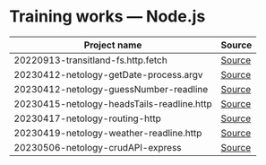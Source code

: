 # Training works — Node.js

| Project name                                | Source
|------------------------------------         |------------------------------------------------
| 20220913-transitland-fs.http.fetch          | [Source](./20220913-transitland-fs.http.fetch)
| 20230412-netology-getDate-process.argv      | [Source](./20230412-netology-getDate-process.argv)
| 20230412-netology-guessNumber-readline      | [Source](./20230412-netology-guessNumber-readline)
| 20230415-netology-headsTails-readline.http  | [Source](./20230415-headsTails-readline.http)
| 20230417-netology-routing-http              | [Source](./20230417-netology-routing-http)
| 20230419-netology-weather-readline.http     | [Source](./20230419-netology-weather-readline.http)
| 20230506-netology-crudAPI-express           | [Source](./20230506-netology-crudAPI-express)
